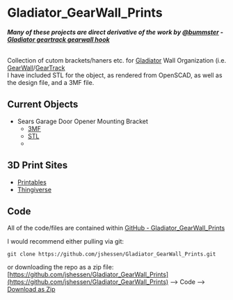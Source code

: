 # Gladiator_GearWall_Prints
***Many of these projects are direct derivative of the work by [@bummster](https://www.thingiverse.com/bummster) - [Gladiator geartrack gearwall hook](https://www.thingiverse.com/thing:2268473)***  

<br>Collection of cutom brackets/haners etc. for [Gladiator](https://www.gladiatorgarageworks.com/) Wall Organization (i.e. [GearWall](https://www.gladiatorgarageworks.com/collections/wall-organization?category=gearwall)/[GearTrack](https://www.gladiatorgarageworks.com/collections/wall-organization?category=geartrack)  
I have included STL for the object, as rendered from OpenSCAD, as well as the design file, and a 3MF file.


## Current Objects
- Sears Garage Door Opener Mounting Bracket
  - [3MF](https://github.com/jshessen/Gladiator_GearWall_Prints/blob/main/3MF/GarageOpenerMount.3mf)
  - [STL](https://github.com/jshessen/Gladiator_GearWall_Prints/blob/main/STL/GarageOpenerMount.stl)
  -


## 3D Print Sites
- [Printables](https://www.printables.com/social/24151-jshessen/about)
- [Thingiverse](https://www.thingiverse.com/jshessen/designs)



## Code
All of the code/files are contained within [GitHub - Gladiator_GearWall_Prints
](https://github.com/jshessen/Gladiator_GearWall_Prints)

I would recommend either pulling via git:

```
git clone https://github.com/jshessen/Gladiator_GearWall_Prints.git
```
or downloading the repo as a zip file:
[https://github.com/jshessen/Gladiator_GearWall_Prints](https://github.com/jshessen/Gladiator_GearWall_Prints) --> Code --> [Download as Zip](https://github.com/jshessen/Gladiator_GearWall_Prints/archive/refs/heads/main.zip)
